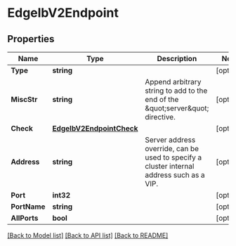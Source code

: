 # EdgelbV2Endpoint

## Properties

Name | Type | Description | Notes
------------ | ------------- | ------------- | -------------
**Type** | **string** |  | [optional] 
**MiscStr** | **string** | Append arbitrary string to add to the end of the \&quot;server\&quot; directive. | [optional] 
**Check** | [**EdgelbV2EndpointCheck**](EdgelbV2Endpoint_check.md) |  | [optional] 
**Address** | **string** | Server address override, can be used to specify a cluster internal address such as a VIP. | [optional] 
**Port** | **int32** |  | [optional] 
**PortName** | **string** |  | [optional] 
**AllPorts** | **bool** |  | [optional] 

[[Back to Model list]](../README.md#documentation-for-models) [[Back to API list]](../README.md#documentation-for-api-endpoints) [[Back to README]](../README.md)



